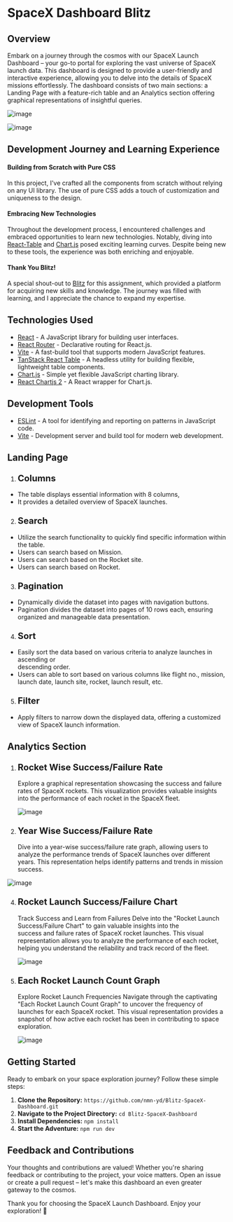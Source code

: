 # SpaceX Dashboard Blitz

## Overview
Embark on a journey through the cosmos with our SpaceX Launch Dashboard – your go-to portal for exploring the vast universe of SpaceX launch data. This dashboard is designed to provide a user-friendly and interactive experience, allowing you to delve into the details of SpaceX missions effortlessly. The dashboard consists of two main sections: a Landing Page with a feature-rich table and an Analytics section offering graphical representations of insightful queries.

![image](https://github.com/nmn-yd/Blitz-SpaceX-Dashboard/assets/97431919/88b4ba10-e440-4a92-b538-186d03e22ecc)

![image](https://github.com/nmn-yd/Blitz-SpaceX-Dashboard/assets/97431919/9c2741dd-6dd2-41cc-a013-b15d2986d9f5)

## Development Journey and Learning Experience

#### Building from Scratch with Pure CSS

In this project, I've crafted all the components from scratch without relying on any UI library. The use of pure CSS adds a touch of customization and uniqueness to the design.

#### Embracing New Technologies

Throughout the development process, I encountered challenges and embraced opportunities to learn new technologies. Notably, diving into [React-Table](https://react-table.tanstack.com/) and [Chart.js](https://www.chartjs.org/) posed exciting learning curves. Despite being new to these tools, the experience was both enriching and enjoyable.

#### Thank You Blitz!

A special shout-out to [Blitz](https://blitzjs.com/) for this assignment, which provided a platform for acquiring new skills and knowledge. The journey was filled with learning, and I appreciate the chance to expand my expertise.



## Technologies Used 
- [React](https://reactjs.org/) - A JavaScript library for building user interfaces.
- [React Router](https://reactrouter.com/) - Declarative routing for React.js.
- [Vite](https://vitejs.dev/) - A fast-build tool that supports modern JavaScript features.
- [TanStack React Table](https://react-table.tanstack.com/) - A headless utility for building flexible, lightweight table components.
- [Chart.js](https://www.chartjs.org/) - Simple yet flexible JavaScript charting library.
- [React Chartjs 2](https://www.npmjs.com/package/react-chartjs-2) - A React wrapper for Chart.js.

## Development Tools

- [ESLint](https://eslint.org/) - A tool for identifying and reporting on patterns in JavaScript code.
- [Vite](https://vitejs.dev/) - Development server and build tool for modern web development.

## Landing Page

1. ### <span style="font-size:20px;">Columns</span>
  -  The table displays essential information with 8 columns,
  -  It provides a detailed overview of SpaceX launches.

2. ### <span style="font-size:20px;">Search</span>
  - Utilize the search functionality to quickly find specific information within the table.
  - Users can search based on Mission.
  - Users can search based on the Rocket site.
  - Users can search based on Rocket.
   
3. ### <span style="font-size:20px;">Pagination</span>
  - Dynamically divide the dataset into pages with navigation buttons.
  - Pagination divides the dataset into pages of 10 rows each, ensuring organized and manageable data presentation.
    
4. ### <span style="font-size:20px;">Sort</span>
  - Easily sort the data based on various criteria to analyze launches in ascending or       
    descending order.
  - Users can able to sort based on various columns like flight no., mission, launch date, 
    launch site, rocket, launch result, etc.
    
5. ### <span style="font-size:20px;">Filter</span>
  - Apply filters to narrow down the displayed data, offering a customized view of SpaceX 
    launch information.

## Analytics Section

1. ### <span style="font-size:20px;">Rocket Wise Success/Failure Rate</span>
   Explore a graphical representation showcasing the success and failure rates of SpaceX rockets. This visualization provides valuable insights into the performance of each rocket in the SpaceX fleet.

   ![image](https://github.com/nmn-yd/Blitz-SpaceX-Dashboard/assets/97431919/c8520517-8d00-4e76-af20-ab2d3a7d4a01)

2. ### <span style="font-size:20px;">Year Wise Success/Failure Rate</span>
   Dive into a year-wise success/failure rate graph, allowing users to analyze the performance 
   trends of SpaceX launches over different years. This representation helps identify patterns 
   and trends in mission success.

 ![image](https://github.com/nmn-yd/Blitz-SpaceX-Dashboard/assets/97431919/2ee53a9c-fe0a-4e90-b088-6de8bb1f9a7a)
   
4. ### <span style="font-size:20px;">Rocket Launch Success/Failure Chart</span>
   Track Success and Learn from Failures
   Delve into the "Rocket Launch Success/Failure Chart" to gain valuable insights into the   
   success and failure rates of SpaceX rocket launches. This visual representation allows you 
   to analyze the performance of each rocket, helping you understand the reliability and track 
   record of the fleet.

    ![image](https://github.com/nmn-yd/Blitz-SpaceX-Dashboard/assets/97431919/e3e5d5f3-b10f-4cc6-9186-96539a86a98b)

5. ### <span style="font-size:20px;">Each Rocket Launch Count Graph</span>
   Explore Rocket Launch Frequencies Navigate through the captivating "Each Rocket Launch Count 
   Graph" to uncover the frequency of launches for each SpaceX rocket. This visual 
   representation provides a snapshot of how active each rocket has been in contributing to 
   space exploration.

   ![image](https://github.com/nmn-yd/Blitz-SpaceX-Dashboard/assets/97431919/1bfa8bfa-6891-4aa6-93f8-007960819ed9)

## Getting Started

Ready to embark on your space exploration journey? Follow these simple steps:

1. **Clone the Repository:** `https://github.com/nmn-yd/Blitz-SpaceX-Dashboard.git`
2. **Navigate to the Project Directory:** `cd Blitz-SpaceX-Dashboard`
3. **Install Dependencies:** `npm install`
4. **Start the Adventure:** `npm run dev`

## Feedback and Contributions

Your thoughts and contributions are valued! Whether you're sharing feedback or contributing to the project, your voice matters. Open an issue or create a pull request – let's make this dashboard an even greater gateway to the cosmos.

Thank you for choosing the SpaceX Launch Dashboard. Enjoy your exploration! 🚀

